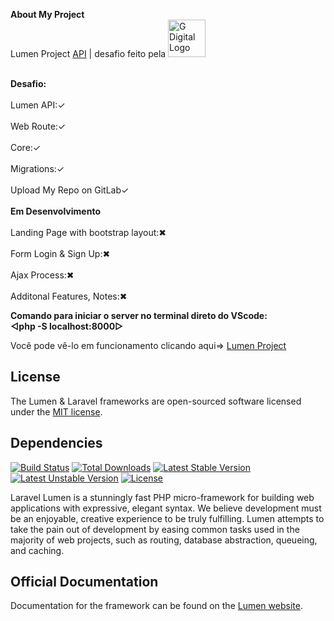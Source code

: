 <strong>About My Project<br/></strong>
Lumen Project <a href="http://lumenvel-com.umbler.net/" target="_blank">API</a> | desafio feito pela </b><a href="https://gdigital.com.br/" target="_blank"><img src="https://gdigital.com.br/files/sites/6/2019/08/logo-g-.webp" alt="G Digital Logo" alt="Smiley face" width="60" target="_blank"></a>


<br/><b>Desafio:</b><br/>
<br/>Lumen API:✓<br/>
<br/>Web Route:✓<br/>
<br/>Core:✓<br/> 
<br/>Migrations:✓<br/>
<br/>Upload My Repo on GitLab✓<br/>
<br/><b>Em Desenvolvimento</b><br/>
<br/>Landing Page with bootstrap layout:✖<br/>
<br/>Form Login & Sign Up:✖<br/>
<br/>Ajax Process:✖<br/>
<br/>Additonal Features, Notes:✖<br/> 


<strong>Comando para iniciar o server no terminal direto do VScode:<br/> <b>◅php -S localhost:8000▻</b></strong>

Você pode vê-lo em funcionamento clicando aqui⇒ <a href="http://lumenvel-com.umbler.net/">Lumen Project</a>



## License

The Lumen & Laravel frameworks are open-sourced software licensed under the [MIT license](http://opensource.org/licenses/MIT).

## Dependencies

[![Build Status](https://travis-ci.org/laravel/lumen-framework.svg)](https://travis-ci.org/laravel/lumen-framework)
[![Total Downloads](https://poser.pugx.org/laravel/lumen-framework/d/total.svg)](https://packagist.org/packages/laravel/lumen-framework)
[![Latest Stable Version](https://poser.pugx.org/laravel/lumen-framework/v/stable.svg)](https://packagist.org/packages/laravel/lumen-framework)
[![Latest Unstable Version](https://poser.pugx.org/laravel/lumen-framework/v/unstable.svg)](https://packagist.org/packages/laravel/lumen-framework)
[![License](https://poser.pugx.org/laravel/lumen-framework/license.svg)](https://packagist.org/packages/laravel/lumen-framework)

Laravel Lumen is a stunningly fast PHP micro-framework for building web applications with expressive, elegant syntax. We believe development must be an enjoyable, creative experience to be truly fulfilling. Lumen attempts to take the pain out of development by easing common tasks used in the majority of web projects, such as routing, database abstraction, queueing, and caching.

## Official Documentation

Documentation for the framework can be found on the [Lumen website](http://lumen.laravel.com/docs).




